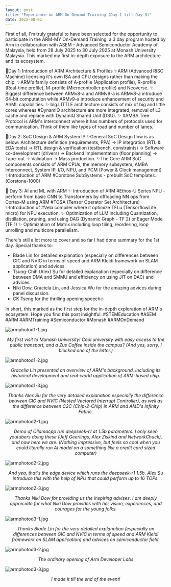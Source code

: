 ```yaml
---
layout: post
title: "Experience on ARM On-Demand Training (Day 1 till Day 3)"
date: 2025-08-02
---
```


First of all, I'm truly grateful to have been selected for the opportunity to participate in the ARM-MY On-Demand Training, a 3 day program hosted by Arm in collaboration with ASEM - Advanced Semiconductor Academy of Malaysia, held from 28 July 2025 to 30 July 2025 at Monash University Malaysia. 
This marked my first in-depth exposure to the ARM architecture and its ecosystem. 

🧠Day 1: Introduction of ARM Architecture & Profiles
✨ARM (Advanced RISC Machine) licensing it's own ISA and CPU designs rather than making the chip.
✨ARM's family consists of A-profile (Application profile), R-profile (Real-time profile), M-profile (Microcontroller profile) and Neoverse.
✨ Biggest difference between ARMv8-a and ARMv9-a is ARMv8-a introduce 64-bit computation while ARMv9-a introduce enhancement of security and AI/ML capabilities.
✨ big.LITTLE architecture consists of mix of big and little cores whereas  #DynamIQ architecture are more integrated, removal of L3 cache and replace with DynamIQ Shared Unit (DSU).
✨ #AMBA Tree Protocol is ARM's Interconnect where it has numbers of protocols used for communication. Think of them like types of road and number of lanes.

🧠Day 2: SoC Design & ARM System IP
✨General SoC Design flow is as below:
Architecture definition (requirements, PPA) → IP integration (RTL & EDA tools) → RTL design & verification (testbench, constraints) → Software co-development (drivers) → Backend Implementation (floor planning) → Tape-out → Validation → Mass production.
✨The Core ARM SoC components consists of ARM CPUs, the memory subsystem, AMBA Interconnect, System IP, I/O, NPU, and PCM (Power & Clock management)
✨Introduction of ARM  #Corstone SubSystems - prebuilt SoC templates. (Corstone-1000)

🧠 Day 3: AI and ML with ARM
✨ Introduction of ARM  #Ethos-U Series NPU - perform from basic CNN to Transformers by offloading NN ops from Cortex-M using ARM  #TOSA (Tensor Operator Set Architecture)
✨Introduction of  #Vela compiler where it optimize TFLu (TensorflowLite micro) for NPU execution.
✨ Optimization of LLM including Quantization, distillation, pruning, and using DAG (Dynamic Graph - TF 2) or Eager Mode (TF 1)
✨ Optimization of Matrix including loop tiling, reordering, loop unrolling and multicore parallelism.

There's still a lot more to cover and so far I had done summary for the 1st day. Special thanks to:
- Blade Lin for detailed explanation (especially on differences between GIC and NVIC in terms of speed and ARM Kleidi framework on SLAM application) and advices.
- Tsung-Chih (Alex) Su for detailed explanation (especially on difference between DMA and SMMU and efficiency on using JIT on DAC) and advices.
- Niki Dow, Graciela Lin, and Jessica Wu for the amazing advices during panel discussion. 
- CK Tseng for the thrilling opening speech🔥

In short, this marked as the first step for the in-depth exploration of ARM's ecosystem. Hope you find this post insightful.
 #STEMEducation  #ASEM  #ARM  #ARMTraining  #Semiconductor  #Monash
 #ARMOnDemand

![armphotod1-1.jpg](/assets/armtrain/armphotod1-1.jpg)
<p align="center"><em>My first visit to Monash University! Cool university with easy access to the public transport, and a Zus Coffee inside the campus? (And yes, sorry, I blocked one of the letter.)</em></p>

![armphotod1-2.jpg](/assets/armtrain/armphotod1-2.jpg)
<p align="center"><em>Gracelia Lin presented an overview of ARM's background, including its historical development and real-world application of ARM-based chip.</em></p>

![armphotod1-3.jpg](/assets/armtrain/armphotod1-3.jpg)
<p align="center"><em>Thanks Alex Su for the very detailed explanation especially the difference between GIC and NVIC (Nested Vectored Interrupt Controller), as well as the difference between C2C (Chip-2-Chip) in ARM and AMD's Infinity Fabric.</em></p>

![armphotod2-1.jpg](/assets/armtrain/armphotod2-1.jpg)
<p align="center"><em>Demo of Ollamacpp run deepseek-r1 at 1.5b parameters. I only seen youtubers doing these (Jeff Geerlings, Alex Ziskind and NetworkChuck), and now here we are. (Nothing impressive, but feels so cool when you could literally run AI model on a something like a credit card sized computer)</em></p>

![armphotod2-2.jpg](/assets/armtrain/armphotod2-2.jpg)
<p align="center"><em>And yea, that's the edge device which runs the deepseek-r1 1.5b. Alex Su introduce this with the help of NPU that could perform up to 16 TOPs.</em></p>

![armphotod2-3.jpg](/assets/armtrain/armphotod2-3.jpg)
<p align="center"><em>Thanks Niki Dow for providing us the inspiring advises. I am deeply appreciate for what Niki Dow provides with her vision, experiences, and courages for the young folks.</em></p>

![armphotod3-1.jpg](/assets/armtrain/armphotod3-1.jpg)
<p align="center"><em>Thanks Blade Lin for the very detailed explanation (especially on differences between GIC and NVIC in terms of speed and ARM Kleidi framework on SLAM application) and advices on semiconductor field.</em></p>

![armphotod3-2.jpg](/assets/armtrain/armphotod3-2.jpg)
<p align="center"><em>The ordinary opening of Arm Developer Labs</em></p>

![armphotod3-3.jpg](/assets/armtrain/armphotod3-3.jpg)
<p align="center"><em>I made it till the end of the event! </em></p>